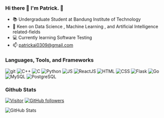 ### Hi there 👋 I'm Patrick. 🌟

- 📚 Undergraduate Student at Bandung Institute of Technology  
- 🌱 Keen on Data Science , Machine Learning , and Artificial Intelligence related-fields
- 💻 Currently learning Software Testing
- 📫 patrickai0309@gmail.com 


### Languages, Tools, and Frameworks
<p>
  <img alt="git" src="https://img.shields.io/badge/-Git-F05032?style=for-the-badge&logo=git&logoColor=white" />
  <img alt="C++" src="https://img.shields.io/badge/C%2B%2B-00599C?style=for-the-badge&logo=c%2B%2B&logoColor=white" />
  <img alt="C" src="https://img.shields.io/badge/C-00599C?style=for-the-badge&logo=c&logoColor=white" />
  <img alt="Python" src="https://img.shields.io/badge/Python-3776AB?style=for-the-badge&logo=python&logoColor=white" />
  <img alt="JS" src="https://img.shields.io/badge/JavaScript-323330?style=for-the-badge&logo=javascript&logoColor=F7DF1E" />
  <img alt="ReactJS" src="https://img.shields.io/badge/ReactJS-3D3D3D?style=for-the-badge&logo=react&logoColor=88DDED" />
  <img alt="HTML" src="https://img.shields.io/badge/HTML5-E34F26?style=for-the-badge&logo=html5&logoColor=white" />
  <img alt="CSS" src="https://img.shields.io/badge/CSS-1572B6?style=for-the-badge&logo=css3&logoColor=white" />
  <img alt="Flask" src="https://img.shields.io/badge/Flask-000000?style=for-the-badge&logo=flask&logoColor=white" />
  <img alt="Go" src="https://img.shields.io/badge/Go-29BEB0?style=for-the-badge&logo=go&logoColor=white" />
  <img alt="MySQL" src="https://img.shields.io/badge/MySQL-F29111?style=for-the-badge&logo=mysql&logoColor=00758F" />
  <img alt="PostgreSQL" src="https://img.shields.io/badge/PostgreSQL-1572B6?style=for-the-badge&logo=postgresql&logoColor=white" />
</p>

### Github Stats
[![Visitor](https://visitor-badge.laobi.icu/badge?page_id=patrickamadeus)](https://github.com/patrickamadeus) [![GitHub followers](https://img.shields.io/github/followers/patrickamadeus.svg?style=social&label=Follow)](https://github.com/patrickamadeus?tab=followers)
<p><img src="https://github-readme-stats.vercel.app/api?username=patrickamadeus&amp;show_icons=true&amp;count_private=true&amp;theme=tokyonight" alt="GitHub Stats"></p>
<!-- 
### Top Languages
<p><img src="https://github-readme-stats.vercel.app/api/top-langs/?username=patrickamadeus&amp;layout=compact" alt="Top Languages"></p> -->

